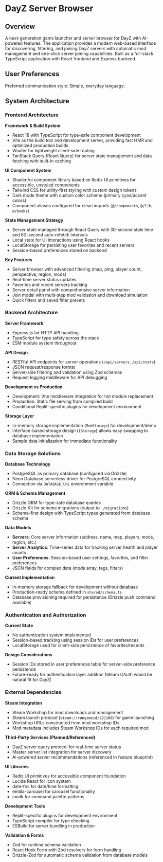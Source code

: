 # DayZ Server Browser

## Overview

A next-generation game launcher and server browser for DayZ with AI-powered features. The application provides a modern web-based interface for discovering, filtering, and joining DayZ servers with automatic mod management and one-click server joining capabilities. Built as a full-stack TypeScript application with React frontend and Express backend.

## User Preferences

Preferred communication style: Simple, everyday language.

## System Architecture

### Frontend Architecture

**Framework & Build System**
- React 18 with TypeScript for type-safe component development
- Vite as the build tool and development server, providing fast HMR and optimized production builds
- Wouter for lightweight client-side routing
- TanStack Query (React Query) for server state management and data fetching with built-in caching

**UI Component System**
- Shadcn/ui component library based on Radix UI primitives for accessible, unstyled components
- Tailwind CSS for utility-first styling with custom design tokens
- Dark mode theme with custom color scheme (primary cyan/accent colors)
- Component aliases configured for clean imports (`@/components`, `@/lib`, `@/hooks`)

**State Management Strategy**
- Server state managed through React Query with 30-second stale time and 60-second auto-refetch intervals
- Local state for UI interactions using React hooks
- LocalStorage for persisting user favorites and recent servers
- Session-based preferences stored on backend

**Key Features**
- Server browser with advanced filtering (map, ping, player count, perspective, region, mods)
- Real-time server status updates
- Favorites and recent servers tracking
- Server detail panel with comprehensive server information
- Join modal with multi-step mod validation and download simulation
- Quick filters and saved filter presets

### Backend Architecture

**Server Framework**
- Express.js for HTTP API handling
- TypeScript for type safety across the stack
- ESM module system throughout

**API Design**
- RESTful API endpoints for server operations (`/api/servers`, `/api/stats`)
- JSON request/response format
- Server-side filtering and validation using Zod schemas
- Request logging middleware for API debugging

**Development vs Production**
- Development: Vite middleware integration for hot module replacement
- Production: Static file serving from compiled build
- Conditional Replit-specific plugins for development environment

**Storage Layer**
- In-memory storage implementation (`MemStorage`) for development/demo
- Interface-based storage design (`IStorage`) allows easy swapping to database implementation
- Sample data initialization for immediate functionality

### Data Storage Solutions

**Database Technology**
- PostgreSQL as primary database (configured via Drizzle)
- Neon Database serverless driver for PostgreSQL connectivity
- Connection via `DATABASE_URL` environment variable

**ORM & Schema Management**
- Drizzle ORM for type-safe database queries
- Drizzle Kit for schema migrations (output to `./migrations`)
- Schema-first design with TypeScript types generated from database schema

**Data Models**
- **Servers**: Core server information (address, name, map, players, mods, region, etc.)
- **Server Analytics**: Time-series data for tracking server health and player counts
- **User Preferences**: Session-based user settings, favorites, and filter preferences
- JSON fields for complex data (mods array, tags, filters)

**Current Implementation**
- In-memory storage fallback for development without database
- Production-ready schema defined in `shared/schema.ts`
- Database provisioning required for persistence (Drizzle push command available)

### Authentication and Authorization

**Current State**
- No authentication system implemented
- Session-based tracking using session IDs for user preferences
- LocalStorage used for client-side persistence of favorites/recents

**Design Considerations**
- Session IDs stored in user preferences table for server-side preference persistence
- Future-ready for authentication layer addition (Steam OAuth would be natural fit for DayZ)

### External Dependencies

**Steam Integration**
- Steam Workshop for mod downloads and management
- Steam launch protocol (`steam://rungameid/221100`) for game launching
- Workshop URLs constructed from mod workshop IDs
- Mod metadata includes Steam Workshop IDs for each required mod

**Third-Party Services (Planned/Referenced)**
- DayZ server query protocol for real-time server status
- Master server list integration for server discovery
- AI-powered server recommendations (referenced in feature blueprint)

**UI Libraries**
- Radix UI primitives for accessible component foundation
- Lucide React for icon system
- date-fns for date/time formatting
- embla-carousel for carousel functionality
- cmdk for command palette patterns

**Development Tools**
- Replit-specific plugins for development environment
- TypeScript compiler for type checking
- ESBuild for server bundling in production

**Validation & Forms**
- Zod for runtime schema validation
- React Hook Form with Zod resolvers for form handling
- Drizzle-Zod for automatic schema validation from database models